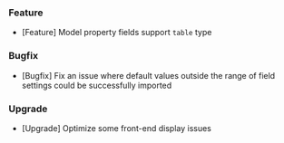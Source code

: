 ### Feature

- [Feature] Model property fields support `table` type

### Bugfix

- [Bugfix] Fix an issue where default values outside the range of field settings could be successfully imported

### Upgrade

- [Upgrade] Optimize some front-end display issues